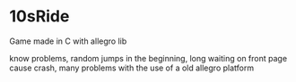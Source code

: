 # 10sRide
Game made in C with allegro lib


know problems, random jumps in the beginning, long waiting on front page cause crash, many problems with the use of a old allegro platform 
